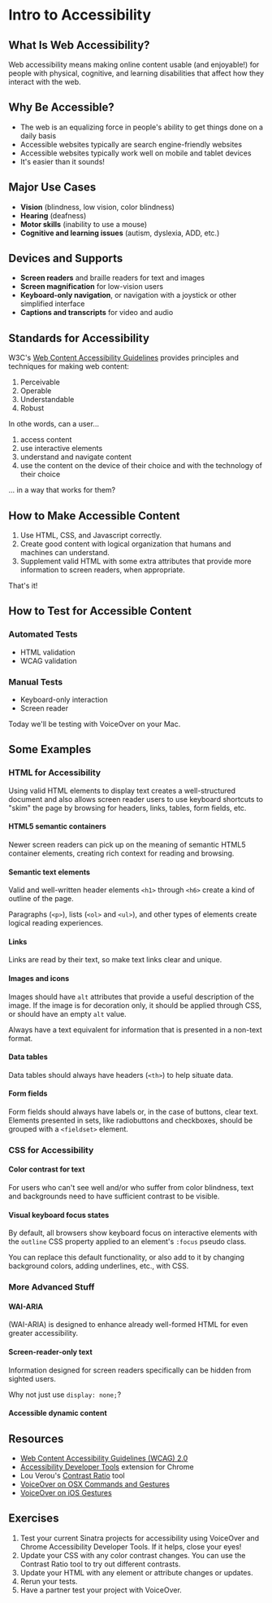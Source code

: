 # Intro to Accessibility

## What Is Web Accessibility?

Web accessibility means making online content usable (and enjoyable!) for people with physical, cognitive, and learning disabilities that affect how they interact with the web.

## Why Be Accessible?

* The web is an equalizing force in people's ability to get things done on a daily basis
* Accessible websites typically are search engine-friendly websites
* Accessible websites typically work well on mobile and tablet devices
* It's easier than it sounds!

## Major Use Cases

* **Vision** (blindness, low vision, color blindness)
* **Hearing** (deafness)
* **Motor skills** (inability to use a mouse)
* **Cognitive and learning issues** (autism, dyslexia, ADD, etc.)

## Devices and Supports

* **Screen readers** and braille readers for text and images
* **Screen magnification** for low-vision users
* **Keyboard-only navigation**, or navigation with a joystick or other simplified interface
* **Captions and transcripts** for video and audio

## Standards for Accessibility

W3C's [Web Content Accessibility Guidelines](http://www.w3.org/TR/WCAG20/) provides principles and techniques for making web content:

1. Perceivable
1. Operable
1. Understandable
1. Robust

In othe words, can a user...

1. access content
1. use interactive elements
1. understand and navigate content
1. use the content on the device of their choice and with the technology of their choice

... in a way that works for them?

## How to Make Accessible Content

1. Use HTML, CSS, and Javascript correctly.
2. Create good content with logical organization that humans and machines can understand.
3. Supplement valid HTML with some extra attributes that provide more information to screen readers, when appropriate.

That's it!

## How to Test for Accessible Content

### Automated Tests

* HTML validation
* WCAG validation

### Manual Tests

* Keyboard-only interaction
* Screen reader

Today we'll be testing with VoiceOver on your Mac.

## Some Examples

### HTML for Accessibility

Using valid HTML elements to display text creates a well-structured document and also allows screen reader users to use keyboard shortcuts to "skim" the page by browsing for headers, links, tables, form fields, etc.

#### HTML5 semantic containers

Newer screen readers can pick up on the meaning of semantic HTML5 container elements, creating rich context for reading and browsing.

#### Semantic text elements

Valid and well-written header elements `<h1>` through `<h6>` create a kind of outline of the page.

Paragraphs (`<p>`), lists (`<ol>` and `<ul>`), and other types of elements create logical reading experiences.

#### Links

Links are read by their text, so make text links clear and unique.

#### Images and icons

Images should have `alt` attributes that provide a useful description of the image. If the image is for decoration only, it should be applied through CSS, or should have an empty `alt` value.

Always have a text equivalent for information that is presented in a non-text format.

#### Data tables

Data tables should always have headers (`<th>`) to help situate data.

#### Form fields

Form fields should always have labels or, in the case of buttons, clear text. Elements presented in sets, like radiobuttons and checkboxes, should be grouped with a `<fieldset>` element.

### CSS for Accessibility

#### Color contrast for text

For users who can't see well and/or who suffer from color blindness, text and backgrounds need to have sufficient contrast to be visible.

#### Visual keyboard focus states

By default, all browsers show keyboard focus on interactive elements with the `outline` CSS property applied to an element's `:focus` pseudo class.

You can replace this default functionality, or also add to it by changing background colors, adding underlines, etc., with CSS.

### More Advanced Stuff

#### WAI-ARIA

(WAI-ARIA) is designed to enhance already well-formed HTML for even greater accessibility.

#### Screen-reader-only text

Information designed for screen readers specifically can be hidden from sighted users.

Why not just use `display: none;`?

#### Accessible dynamic content

## Resources

* [Web Content Accessibility Guidelines (WCAG) 2.0](http://www.w3.org/TR/WCAG20/)
* [Accessibility Developer Tools](https://chrome.google.com/webstore/detail/accessibility-developer-t/fpkknkljclfencbdbgkenhalefipecmb?hl=en) extension for Chrome
* Lou Verou's [Contrast Ratio](http://leaverou.github.io/contrast-ratio/) tool
* [VoiceOver on OSX Commands and Gestures](http://www.apple.com/voiceover/info/guide/_1131.html)
* [VoiceOver on iOS Gestures](http://lab.dotjay.co.uk/notes/voiceover-ios/learning-ios-voiceover-gestures/)

## Exercises

1. Test your current Sinatra projects for accessibility using VoiceOver and Chrome Accessibility Developer Tools. If it helps, close your eyes!
1. Update your CSS with any color contrast changes. You can use the Contrast Ratio tool to try out different contrasts.
1. Update your HTML with any element or attribute changes or updates.
1. Rerun your tests.
1. Have a partner test your project with VoiceOver.